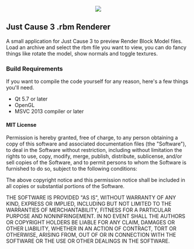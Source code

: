 <p align="center"><img src="http://i.imgur.com/wEE9x53.png"></p>

## Just Cause 3 .rbm Renderer
A small application for Just Cause 3 to preview Render Block Model files. Load an archive and select the rbm file you want to view, you can do fancy things like rotate the model, show normals and toggle textures.

### Build Requirements
If you want to compile the code yourself for any reason, here's a few things you'll need.
 - Qt 5.7 or later
 - OpenGL
 - MSVC 2013 compiler or later
 
#### MIT License
Permission is hereby granted, free of charge, to any person obtaining a copy
of this software and associated documentation files (the "Software"), to deal
in the Software without restriction, including without limitation the rights
to use, copy, modify, merge, publish, distribute, sublicense, and/or sell
copies of the Software, and to permit persons to whom the Software is
furnished to do so, subject to the following conditions:

The above copyright notice and this permission notice shall be included in all
copies or substantial portions of the Software.

THE SOFTWARE IS PROVIDED "AS IS", WITHOUT WARRANTY OF ANY KIND, EXPRESS OR
IMPLIED, INCLUDING BUT NOT LIMITED TO THE WARRANTIES OF MERCHANTABILITY,
FITNESS FOR A PARTICULAR PURPOSE AND NONINFRINGEMENT. IN NO EVENT SHALL THE
AUTHORS OR COPYRIGHT HOLDERS BE LIABLE FOR ANY CLAIM, DAMAGES OR OTHER
LIABILITY, WHETHER IN AN ACTION OF CONTRACT, TORT OR OTHERWISE, ARISING FROM,
OUT OF OR IN CONNECTION WITH THE SOFTWARE OR THE USE OR OTHER DEALINGS IN THE
SOFTWARE.
